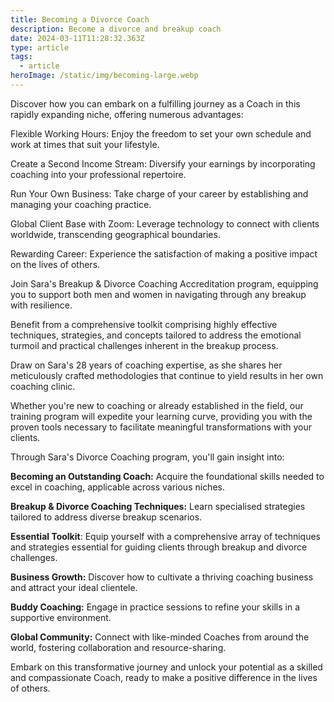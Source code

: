 ```yaml
---
title: Becoming a Divorce Coach
description: Become a divorce and breakup coach
date: 2024-03-11T11:28:32.363Z
type: article
tags:
  - article
heroImage: /static/img/becoming-large.webp
---
```



Discover how you can embark on a fulfilling journey as a Coach in this rapidly expanding niche, offering numerous advantages:



Flexible Working Hours: Enjoy the freedom to set your own schedule and work at times that suit your lifestyle.



Create a Second Income Stream: Diversify your earnings by incorporating coaching into your professional repertoire.



Run Your Own Business: Take charge of your career by establishing and managing your coaching practice.



Global Client Base with Zoom: Leverage technology to connect with clients worldwide, transcending geographical boundaries.



Rewarding Career: Experience the satisfaction of making a positive impact on the lives of others.



Join Sara's Breakup & Divorce Coaching Accreditation program, equipping you to support both men and women in navigating through any breakup with resilience.

Benefit from a comprehensive toolkit comprising highly effective techniques, strategies, and concepts tailored to address the emotional turmoil and practical challenges inherent in the breakup process.

Draw on Sara's 28 years of coaching expertise, as she shares her meticulously crafted methodologies that continue to yield results in her own coaching clinic.

Whether you're new to coaching or already established in the field, our training program will expedite your learning curve, providing you with the proven tools necessary to facilitate meaningful transformations with your clients.

Through Sara's Divorce Coaching program, you'll gain insight into:

**Becoming an Outstanding Coach:** Acquire the foundational skills needed to excel in coaching, applicable across various niches.

**Breakup & Divorce Coaching Techniques:** Learn specialised strategies tailored to address diverse breakup scenarios.

**Essential Toolkit**: Equip yourself with a comprehensive array of techniques and strategies essential for guiding clients through breakup and divorce challenges.

**Business Growth:** Discover how to cultivate a thriving coaching business and attract your ideal clientele.

**Buddy Coaching:** Engage in practice sessions to refine your skills in a supportive environment.

**Global Community:** Connect with like-minded Coaches from around the world, fostering collaboration and resource-sharing.

Embark on this transformative journey and unlock your potential as a skilled and compassionate Coach, ready to make a positive difference in the lives of others.
